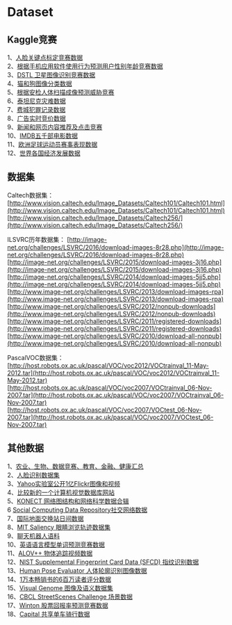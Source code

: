 Dataset
===

Kaggle竞赛
---
1、[人脸关键点标定竞赛数据](https://www.kaggle.com/c/facial-keypoints-detection)<br/>
2、[根据手机应用软件使用行为预测用户性别年龄竞赛数据](http://dataju.cn/Dataju/web/datasetInstanceDetail/332)<br/>
3、[DSTL 卫星图像识别竞赛数据](https://www.kaggle.com/c/dstl-satellite-imagery-feature-detection)<br/>
4、[猫和狗图像分类数据](https://www.kaggle.com/c/dogs-vs-cats-redux-kernels-edition)<br/>
5、[根据安检人体扫描成像预测威胁竞赛](https://www.kaggle.com/c/passenger-screening-algorithm-challenge)<br/>
6、[泰坦尼克灾难数据](https://www.kaggle.com/c/titanic)<br/>
7、[费城犯罪记录数据](https://www.kaggle.com/mchirico/philadelphiacrimedata)<br/>
8、[广告实时竞价数据](https://www.kaggle.com/zurfer/rtb)<br/>
9、[新闻和网页内容推荐及点击竞赛](https://www.kaggle.com/c/outbrain-click-prediction)<br/>
10、[IMDB五千部电影数据](https://www.kaggle.com/deepmatrix/imdb-5000-movie-dataset)<br/>
11、[欧洲足球运动员赛事表现数据](https://www.kaggle.com/hugomathien/soccer)<br/>
12、[世界各国经济发展数据](https://www.kaggle.com/worldbank/world-development-indicators)<br/>

数据集
---
Caltech数据集：<br/>
[http://www.vision.caltech.edu/Image_Datasets/Caltech101/Caltech101.html](http://www.vision.caltech.edu/Image_Datasets/Caltech101/Caltech101.html)<br/>
[http://www.vision.caltech.edu/Image_Datasets/Caltech256/](http://www.vision.caltech.edu/Image_Datasets/Caltech256/)<br/>

ILSVRC历年数据集：
[http://image-net.org/challenges/LSVRC/2016/download-images-8r28.php](http://image-net.org/challenges/LSVRC/2016/download-images-8r28.php)<br/>
[http://image-net.org/challenges/LSVRC/2015/download-images-3j16.php](http://image-net.org/challenges/LSVRC/2015/download-images-3j16.php)<br/>
[http://image-net.org/challenges/LSVRC/2014/download-images-5jj5.php](http://image-net.org/challenges/LSVRC/2014/download-images-5jj5.php)<br/>
[http://www.image-net.org/challenges/LSVRC/2013/download-images-rpa](http://www.image-net.org/challenges/LSVRC/2013/download-images-rpa)<br/>
[http://www.image-net.org/challenges/LSVRC/2012/nonpub-downloads](http://www.image-net.org/challenges/LSVRC/2012/nonpub-downloads)<br/>
[http://www.image-net.org/challenges/LSVRC/2011/registered-downloads](http://www.image-net.org/challenges/LSVRC/2011/registered-downloads)<br/>
[http://www.image-net.org/challenges/LSVRC/2010/download-all-nonpub](http://www.image-net.org/challenges/LSVRC/2010/download-all-nonpub)<br/>

PascalVOC数据集：
[http://host.robots.ox.ac.uk/pascal/VOC/voc2012/VOCtrainval_11-May-2012.tar](http://host.robots.ox.ac.uk/pascal/VOC/voc2012/VOCtrainval_11-May-2012.tar)<br/>
[http://host.robots.ox.ac.uk/pascal/VOC/voc2007/VOCtrainval_06-Nov-2007.tar](http://host.robots.ox.ac.uk/pascal/VOC/voc2007/VOCtrainval_06-Nov-2007.tar)<br/>
[http://host.robots.ox.ac.uk/pascal/VOC/voc2007/VOCtest_06-Nov-2007.tar](http://host.robots.ox.ac.uk/pascal/VOC/voc2007/VOCtest_06-Nov-2007.tar)<br/>

其他数据
---
1、[农业、生物、数据竞赛、教育、金融、健康汇总](https://github.com/awesomedata/awesome-public-datasets)<br/>
2、[人脸识别数据集](http://www.face-rec.org/databases/)<br/>
3、[Yahoo实验室公开1亿Flickr图像和视频](http://yahoolabs.tumblr.com/post/89783581601/one-hundred-million-creative-commons-flickr-images-for)<br/>
4、[比较新的一个计算机视觉数据库网站](http://riemenschneider.hayko.at/vision/dataset/)<br/>
5、[KONECT 网络图结构和网络科学数据合辑](http://konect.uni-koblenz.de/)<br/>
6 [Social Computing Data Repository社交网络数据](http://socialcomputing.asu.edu/)<br/>
7、[国际地面交换站日间数据](http://data.cma.cn/)<br/>
8、[MIT Saliency 眼睛浏览轨迹数据集](http://saliency.mit.edu/)<br/>
9、[聊天机器人语料](https://github.com/candlewill/Dialog_Corpus)<br/>
10、[英语语言模型单词预测竞赛数据](https://www.kaggle.com/c/billion-word-imputation/data)<br/>
11、[ALOV++ 物体追踪视频数据](http://crcv.ucf.edu/data/ALOV++/)<br/>
12、[NIST Supplemental Fingerprint Card Data (SFCD) 指纹识别数据](https://www.nist.gov/property-fieldsection/nist-special-database-10)<br/>
13、[Human Pose Evaluator 人体轮廓识别图像数据](http://www.robots.ox.ac.uk/~vgg/data/pose_evaluation/)<br/>
14、[1万本畅销书的6百万读者评分数据](https://github.com/zygmuntz/goodbooks-10k)<br/>
15、[Visual Genome 图像及语义数据集](http://visualgenome.org/)<br/>
16、[CBCL StreetScenes Challenge 场景数据](http://cbcl.mit.edu/software-datasets/streetscenes/)<br/>
17、[Winton 股票回报率预测竞赛数据](https://www.kaggle.com/c/the-winton-stock-market-challenge)<br/>
18、[Capital 共享单车骑行数据](https://www.capitalbikeshare.com/system-data)<br/>
